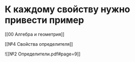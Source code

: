 # К каждому свойству нужно привести пример
[[00 Алгебра и геометрия]]

[[№4 Свойства определителя]]

![[№2 Определители.pdf#page=9]]